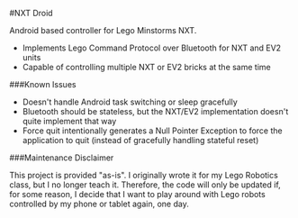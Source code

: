 #NXT Droid

Android based controller for Lego Minstorms NXT. 

- Implements Lego Command Protocol over Bluetooth for NXT and EV2 units
- Capable of controlling multiple NXT or EV2 bricks at the same time

###Known Issues

- Doesn't handle Android task switching or sleep gracefully
- Bluetooth should be stateless, but the NXT/EV2 implementation doesn't quite implement that way
- Force quit intentionally generates a Null Pointer Exception to force the application to quit (instead of gracefully handling stateful reset) 

###Maintenance Disclaimer

This project is provided "as-is". I originally wrote it for my Lego Robotics class, but I no longer teach it. Therefore, the code will only be updated if, for some reason, I decide that I want to play around with Lego robots controlled by my phone or tablet again, one day.